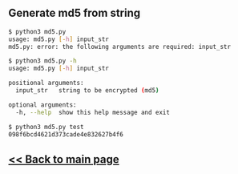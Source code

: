 ## Generate md5 from string

```bash
$ python3 md5.py 
usage: md5.py [-h] input_str
md5.py: error: the following arguments are required: input_str

$ python3 md5.py -h
usage: md5.py [-h] input_str

positional arguments:
  input_str   string to be encrypted (md5)

optional arguments:
  -h, --help  show this help message and exit

$ python3 md5.py test
098f6bcd4621d373cade4e832627b4f6

```



## [<< Back to main page](https://github.com/jockerz/Koleksi) 

